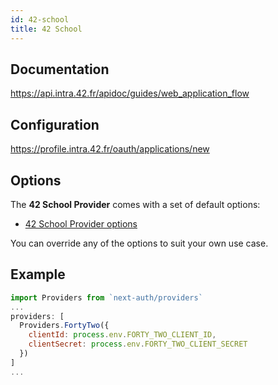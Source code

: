 ```yaml
---
id: 42-school
title: 42 School
---
```


## Documentation

https://api.intra.42.fr/apidoc/guides/web_application_flow

## Configuration

https://profile.intra.42.fr/oauth/applications/new

## Options

The **42 School Provider** comes with a set of default options:

- [42 School Provider options](https://github.com/nextauthjs/next-auth/blob/main/src/providers/42.js)

You can override any of the options to suit your own use case.

## Example

```js
import Providers from `next-auth/providers`
...
providers: [
  Providers.FortyTwo({
    clientId: process.env.FORTY_TWO_CLIENT_ID,
    clientSecret: process.env.FORTY_TWO_CLIENT_SECRET
  })
]
...
```

